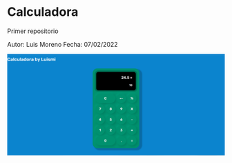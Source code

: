 # Calculadora
Primer repositorio

Autor: Luis Moreno
Fecha: 07/02/2022

![Image text](https://github.com/1uisMoreno/Calculadora/blob/main/Calculadora.PNG)

